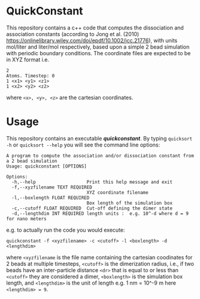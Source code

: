 # QuickConstant

This repository contains a c++ code that computes the dissociation and association constants (according to Jong et al. (2010) https://onlinelibrary.wiley.com/doi/epdf/10.1002/jcc.21776), with units mol/liter and liter/mol respectively, based upon a simple 2 bead simulation with periodic boundary conditions. The coordinate files are expected to be in XYZ format i.e.
```
2
Atoms. Timestep: 0
1 <x1> <y1> <z1>
1 <x2> <y2> <z2>
```
where `<x>, <y>, <z>` are the cartesian coordinates.

# Usage

This repository contains an executable ***quickconstant***. By typing `quicksort -h` or `quicksort --help` you will see the command line options:
```
A program to compute the association and/or dissociation constant from a 2 bead simulation
Usage: quickconstant [OPTIONS]

Options:
  -h,--help                   Print this help message and exit
  -f,--xyzfilename TEXT REQUIRED
                              XYZ coordinate filename
  -l,--boxlength FLOAT REQUIRED
                              Box length of the simulation box
  -c,--cutoff FLOAT REQUIRED  Cut-off defining the dimer state
  -d,--lengthdim INT REQUIRED length units :  e.g. 10^-d where d = 9 for nano meters
```
e.g. to actually run the code you would execute:
```
quickconstant -f <xyzfilename> -c <cutoff> -l <boxlength> -d <lengthdim>
```
where `<xyzfilename` is the file name containing the cartesian coodinates for 2 beads at multiple timesteps, `<cutoff>` is the dimerization radius, i.e., if two beads have an inter-particle distance `<dr>` that is equal to or less than `<cutoff>` they are considered a dimer, `<boxlength>` is the simulation box length, and `<lengthdim>` is the unit of length e.g. 1 nm = 10^-9 m here `<lengthdim> = 9`.
